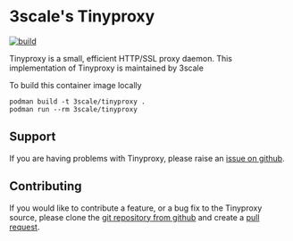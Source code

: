 # 3scale's Tinyproxy

[![build](https://github.com/3scale-qe/tinyproxy/actions/workflows/build.yaml/badge.svg)](https://github.com/3scale-qe/tinyproxy/actions/workflows/build.yaml)


Tinyproxy is a small, efficient HTTP/SSL proxy daemon. This implementation of Tinyproxy
is maintained by 3scale

To build this container image locally

```
podman build -t 3scale/tinyproxy .
podman run --rm 3scale/tinyproxy
```

## Support


If you are having problems with Tinyproxy, please raise an
[issue on github](https://github.com/3scale-qe/tinyproxy/issues).

## Contributing

If you would like to contribute a feature, or a bug fix to the Tinyproxy
source, please clone the
[git repository from github](https://github.com/3scale-qe/tinyproxy.git)
and create a [pull request](https://github.com/3scale-qe/tinyproxy/pulls).